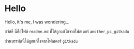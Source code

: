 <!-- in readme.md file -->
# Hello
Hello, it's me, I was wondering...

สวัสดี นี่คือไฟล์ `readme.md` ที่ได้ถูกแก้ไขจากโฟลเดอร์ `another_pc_gitkadu`

ส่วนบรรทัดนี้ได้ถูกแก้ไขจากโฟลเดอร์ `gitkadu`